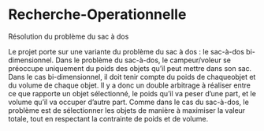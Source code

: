 # Recherche-Operationnelle
Résolution du problème du sac à dos


Le projet porte sur une variante du problème du sac à dos : le sac-à-dos bi-dimensionnel. 
Dans le problème du sac-à-dos, le campeur/voleur se préoccupe uniquement du poids des objets qu’il peut mettre dans son sac.
Dans le cas bi-dimensionnel, il doit tenir compte du poids de chaqueobjet et du volume de chaque objet.
Il y a donc un double arbitrage à réaliser entre ce que rapporte un objet sélectionné, le poids qu’il va peser d’une part, et le volume qu’il va occuper d’autre part.
Comme dans le cas du sac-à-dos, le problème est de sélectionner les objets de manière à maximiser la valeur totale, tout en respectant la contrainte de poids et de volume.
